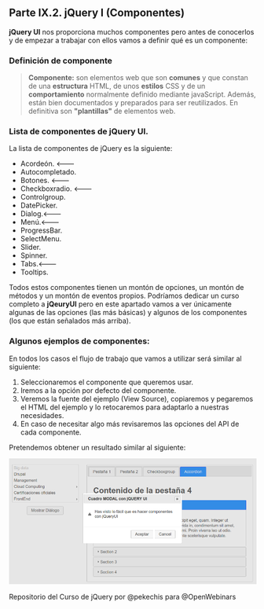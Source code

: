 ## Parte IX.2. jQuery I (Componentes)

**jQuery UI** nos proporciona muchos componentes pero antes de conocerlos y de empezar a trabajar con ellos vamos a definir qué es un componente:

### Definición de componente

> **Componente:** son elementos web que son **comunes** y que constan de una **estructura** HTML, de unos **estilos** CSS y de un **comportamiento** normalmente definido mediante javaScript. Además, están bien documentados y preparados para ser reutilizados. En definitiva son **"plantillas"** de elementos web.

### Lista de componentes de jQuery UI.

La lista de componentes de jQuery es la siguiente:

- Acordeón. <---
- Autocompletado.
- Botones. <---
- Checkboxradio. <---
- Controlgroup.
- DatePicker.
- Dialog.<---
- Menú.<---
- ProgressBar.
- SelectMenu.
- Slider.
- Spinner.
- Tabs.<---
- Tooltips.

Todos estos componentes tienen un montón de opciones, un montón de métodos y un montón de eventos propios. Podríamos dedicar un curso completo a **jQeuryUI** pero en este apartado vamos a ver únicamente algunas de las opciones (las más básicas) y algunos de los componentes (los que están señalados más arriba).

### Algunos ejemplos de componentes:

En todos los casos el flujo de trabajo que vamos a utilizar será similar al siguiente:

1. Seleccionaremos el componente que queremos usar.
2. Iremos a la opción por defecto del componente.
3. Veremos la fuente del ejemplo (View Source), copiaremos y pegaremos el HTML del ejemplo y lo retocaremos para adaptarlo a nuestras necesidades.
4. En caso de necesitar algo más revisaremos las opciones del API de cada componente.

Pretendemos obtener un resultado similar al siguiente:

![Componentes](img/componentes.png)

Repositorio del Curso de jQuery por @pekechis para @OpenWebinars
